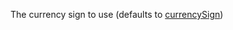 The currency sign to use (defaults to <a href="#!/api/Ext.util.Format-property-currencySign" rel="Ext.util.Format-property-currencySign" class="docClass">currencySign</a>)
